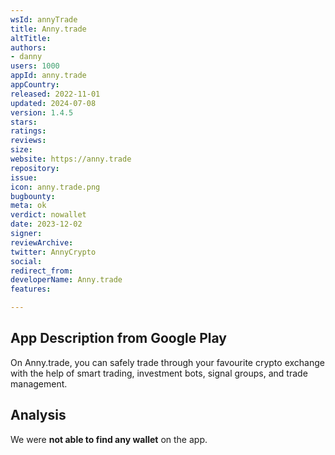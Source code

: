 ```yaml
---
wsId: annyTrade
title: Anny.trade
altTitle: 
authors:
- danny
users: 1000
appId: anny.trade
appCountry: 
released: 2022-11-01
updated: 2024-07-08
version: 1.4.5
stars: 
ratings: 
reviews: 
size: 
website: https://anny.trade
repository: 
issue: 
icon: anny.trade.png
bugbounty: 
meta: ok
verdict: nowallet
date: 2023-12-02
signer: 
reviewArchive: 
twitter: AnnyCrypto
social: 
redirect_from: 
developerName: Anny.trade
features: 

---
```


## App Description from Google Play

On Anny.trade, you can safely trade through your favourite crypto exchange with the help of smart trading, investment bots, signal groups, and trade management.

## Analysis 

We were **not able to find any wallet** on the app.
